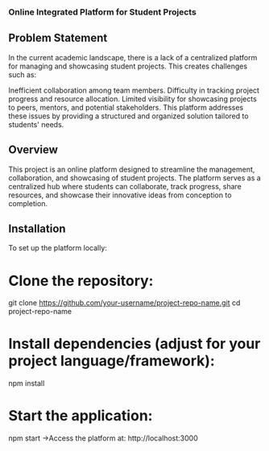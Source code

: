 ### Online Integrated Platform for Student Projects

## Problem Statement
In the current academic landscape, there is a lack of a centralized platform for managing and showcasing student projects. This creates challenges such as:

Inefficient collaboration among team members.
Difficulty in tracking project progress and resource allocation.
Limited visibility for showcasing projects to peers, mentors, and potential stakeholders.
This platform addresses these issues by providing a structured and organized solution tailored to students' needs.


## Overview
This project is an online platform designed to streamline the management, collaboration, and showcasing of student projects. The platform serves as a centralized hub where students can collaborate, track progress, share resources, and showcase their innovative ideas from conception to completion.

## Installation
To set up the platform locally:

# Clone the repository:
git clone https://github.com/your-username/project-repo-name.git
cd project-repo-name
# Install dependencies (adjust for your project language/framework):
npm install
# Start the application:
npm start
->Access the platform at: http://localhost:3000
